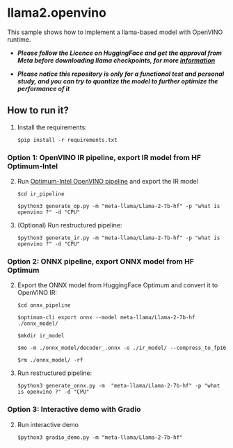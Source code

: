 # llama2.openvino
This sample shows how to implement a llama-based model with OpenVINO runtime.

- ***Please follow the Licence on HuggingFace and get the approval from Meta before downloading llama checkpoints, for more [information](https://huggingface.co/meta-llama/Llama-2-7b-hf)***

- ***Please notice this repository is only for a functional test and personal study, and you can try to quantize the model to further optimize the performance of it***

## How to run it?
1. Install the requirements:

    ```$pip install -r requirements.txt```


### Option 1: OpenVINO IR pipeline, export IR model from HF Optimum-Intel
2. Run [Optimum-Intel OpenVINO pipeline](https://huggingface.co/docs/optimum/intel/inference) and export the IR model

    ```$cd ir_pipeline```

    ```$python3 generate_op.py -m "meta-llama/Llama-2-7b-hf" -p "what is openvino ?" -d "CPU"``` 

3. (Optional) Run restructured pipeline:

    ```$python3 generate_ir.py -m "meta-llama/Llama-2-7b-hf" -p "what is openvino ?" -d "CPU"```

### Option 2: ONNX pipeline, export ONNX model from HF Optimum

2. Export the ONNX model from HuggingFace Optimum and convert it to OpenVINO IR:

    ```$cd onnx_pipeline```

    ```$optimum-cli export onnx --model meta-llama/Llama-2-7b-hf ./onnx_model/```

    ```$mkdir ir_model```

    ```$mo -m ./onnx_model/decoder_.onnx -o ./ir_model/ --compress_to_fp16```

    ```$rm ./onnx_model/ -rf```

3. Run restructured pipeline:

    ```$python3 generate_onnx.py -m  "meta-llama/Llama-2-7b-hf" -p "what is openvino ?" -d "CPU"```


### Option 3: Interactive demo with Gradio

2. Run interactive demo

    ```$python3 gradio_demo.py -m "meta-llama/Llama-2-7b-hf" ```
